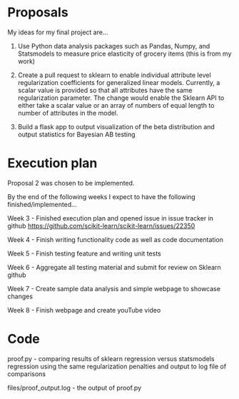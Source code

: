 # Proposals
My ideas for my final project are...

1. Use Python data analysis packages such as Pandas, Numpy, and Statsmodels to measure price elasticity of grocery
items (this is from my work)

2. Create a pull request to sklearn to enable individual attribute level regularization coefficients for generalized
linear models. Currently, a scalar value is provided so that all attributes have the same regularization parameter.
The change would enable the Sklearn API to either take a scalar value or an array of numbers of equal length to
number of attributes in the model.

4. Build a flask app to output visualization of the beta distribution and output statistics for Bayesian AB testing


# Execution plan

Proposal 2 was chosen to be implemented.


By the end of the following weeks I expect to have the following finished/implemented...

Week 3 - Finished execution plan and opened issue in issue tracker in github
https://github.com/scikit-learn/scikit-learn/issues/22350

Week 4 - Finish writing functionality code as well as code documentation

Week 5 - Finish testing feature and writing unit tests

Week 6 - Aggregate all testing material and submit for review on Sklearn github

Week 7 - Create sample data analysis and simple webpage to showcase changes

Week 8 - Finish webpage and create youTube video


# Code

proof.py - comparing results of sklearn regression versus statsmodels regression using the same regularization penalties
and output to log file of comparisons

files/proof_output.log - the output of proof.py

